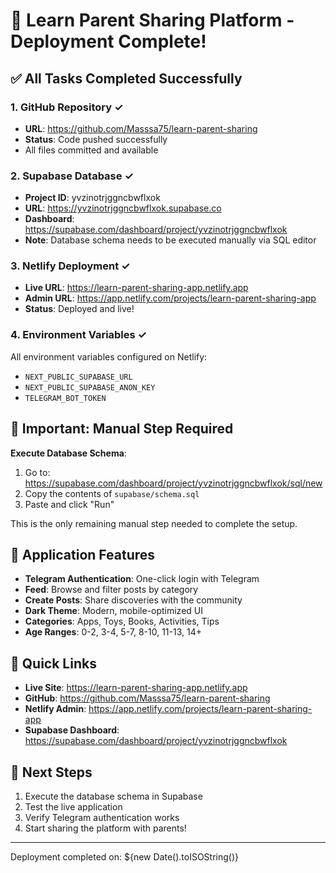 # 🎉 Learn Parent Sharing Platform - Deployment Complete!

## ✅ All Tasks Completed Successfully

### 1. **GitHub Repository** ✓
- **URL**: https://github.com/Masssa75/learn-parent-sharing
- **Status**: Code pushed successfully
- All files committed and available

### 2. **Supabase Database** ✓
- **Project ID**: yvzinotrjggncbwflxok
- **URL**: https://yvzinotrjggncbwflxok.supabase.co
- **Dashboard**: https://supabase.com/dashboard/project/yvzinotrjggncbwflxok
- **Note**: Database schema needs to be executed manually via SQL editor

### 3. **Netlify Deployment** ✓
- **Live URL**: https://learn-parent-sharing-app.netlify.app
- **Admin URL**: https://app.netlify.com/projects/learn-parent-sharing-app
- **Status**: Deployed and live!

### 4. **Environment Variables** ✓
All environment variables configured on Netlify:
- `NEXT_PUBLIC_SUPABASE_URL`
- `NEXT_PUBLIC_SUPABASE_ANON_KEY`
- `TELEGRAM_BOT_TOKEN`

## 🚨 Important: Manual Step Required

**Execute Database Schema**:
1. Go to: https://supabase.com/dashboard/project/yvzinotrjggncbwflxok/sql/new
2. Copy the contents of `supabase/schema.sql`
3. Paste and click "Run"

This is the only remaining manual step needed to complete the setup.

## 📱 Application Features

- **Telegram Authentication**: One-click login with Telegram
- **Feed**: Browse and filter posts by category
- **Create Posts**: Share discoveries with the community
- **Dark Theme**: Modern, mobile-optimized UI
- **Categories**: Apps, Toys, Books, Activities, Tips
- **Age Ranges**: 0-2, 3-4, 5-7, 8-10, 11-13, 14+

## 🔗 Quick Links

- **Live Site**: https://learn-parent-sharing-app.netlify.app
- **GitHub**: https://github.com/Masssa75/learn-parent-sharing
- **Netlify Admin**: https://app.netlify.com/projects/learn-parent-sharing-app
- **Supabase Dashboard**: https://supabase.com/dashboard/project/yvzinotrjggncbwflxok

## 🎯 Next Steps

1. Execute the database schema in Supabase
2. Test the live application
3. Verify Telegram authentication works
4. Start sharing the platform with parents!

---

Deployment completed on: ${new Date().toISOString()}
